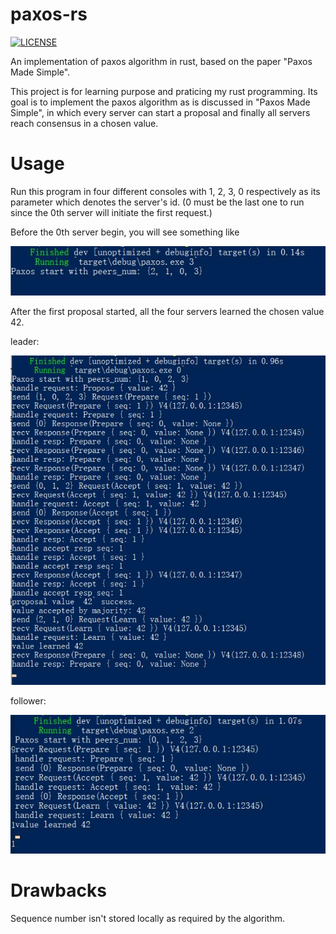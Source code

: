 # paxos-rs
[![LICENSE](https://img.shields.io/badge/license-Anti%20996-blue.svg)](https://github.com/996icu/996.ICU/blob/master/LICENSE)

An implementation of paxos algorithm in rust, based on the paper "Paxos Made Simple".

This project is for learning purpose and praticing my rust programming. Its goal is to implement the paxos algorithm
as is discussed in "Paxos Made Simple", in which every server can start a proposal and finally all servers reach consensus
in a chosen value.

# Usage

Run this program in four different consoles with 1, 2, 3, 0 respectively as its parameter which denotes the server's id. 
(0 must be the last one to run since the 0th server will initiate the first request.)

Before the 0th server begin, you will see something like 

![](before.jpg)

After the first proposal started, all the four servers learned the chosen value 42.

leader:

![](server0.jpg)

follower:

![](server2.jpg)


# Drawbacks

Sequence number isn't stored locally as required by the algorithm.


